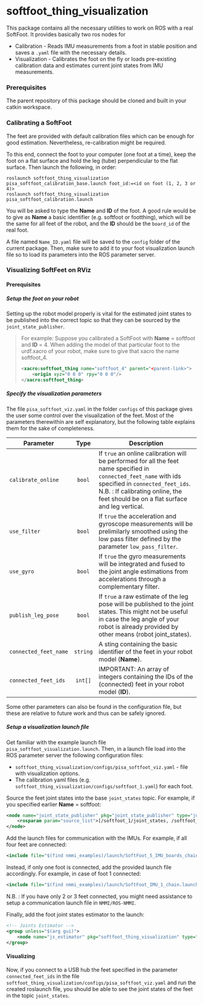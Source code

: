 # softfoot_thing_visualization

This package contains all the necessary utilities to work on ROS with a real SoftFoot. It provides basically two ros nodes for
* Calibration - Reads IMU measurements from a foot in stable position and saves a `.yaml` file with the necessary details.
* Visualization - Calibrates the foot on the fly or loads pre-existing calibration data and estimates current joint states from IMU measurements.

### Prerequisites

The parent repository of this package should be cloned and built in your catkin workspace.

### Calibrating a SoftFoot

The feet are provided with default calibration files which can be enough for good estimation. Nevertheless, re-calibration might be required.

To this end, connect the foot to your computer (one foot at a time), keep the foot on a flat surface and hold the leg (tube) perpendicular to the flat surface. Then launch the following, in order:
```
roslaunch softfoot_thing_visualization pisa_softfoot_calibration_base.launch foot_id:=<id on foot (1, 2, 3 or 4)>
roslaunch softfoot_thing_visualization pisa_softfoot_calibration.launch
```

You will be asked to type the **Name** and **ID** of the foot. A good rule would be to give as **Name** a basic identifier (e.g. softfoot or footthing), which will be the same for all feet of the robot, and the **ID** should be the `board_id` of the real foot.

A file named `Name_ID.yaml` file will be saved to the `config` folder of the current package. Then, make sure to add it to your foot visualization launch file so to load its parameters into the ROS parameter server.

### Visualizing SoftFeet on RViz

#### Prerequisites

##### Setup the foot on your robot

Setting up the robot model properly is vital for the estimated joint states to be published into the correct topic so that they can be sourced by the `joint_state_publisher`.

> For example:
> Suppose you calibrated a SoftFoot with **Name** = softfoot and **ID** = 4.
> When adding the model of that particular foot to the urdf.xacro of your robot, make sure to give that xacro the name softfoot_4.
> ```xml
> <xacro:softfoot_thing name="softfoot_4" parent="<parent-link>">
>     <origin xyz="0 0 0" rpy="0 0 0"/>
> </xacro:softfoot_thing>
> ```

##### Specify the visualization parameters

The file `pisa_softfoot_viz.yaml` in the folder `configs` of this package gives the user some control over the visualization of the feet. Most of the parameters therewithin are self explanatory, but the following table explains them for the sake of completeness.

| Parameter             | Type          | Description  |
| ----------------------|:-------------:| -------------|
| `calibrate_online`    | `bool`        | If `true` an online calibration will be performed for all the feet name specified in `connected_feet_name` with ids specified in `connected_feet_ids`. N.B. : If calibrating online, the feet should be on a flat surface and leg vertical.|
| `use_filter`          | `bool`        | If `true` the acceleration and gyroscope measurements will be prelimilarly smoothed using the low pass filter defined by the parameter `low_pass_filter`. |
| `use_gyro`            | `bool`        | If `true` the gyro measurements will be integrated and fused to the joint angle estimations from accelerations through a complementary filter. |
| `publish_leg_pose`    | `bool`        | If `true` a raw estimate of the leg pose will be published to the joint states. This might not be useful in case the leg angle of your robot is already provided by other means (robot joint_states). |
| `connected_feet_name` | `string`      | A sting containing the basic identifier of the feet in your robot model (**Name**). |
| `connected_feet_ids`  | `int[]`       | IMPORTANT: An array of integers containing the IDs of the (connected) feet in your robot model (**ID**). |

Some other parameters can also be found in the configuration file, but these are relative to future work and thus can be safely ignored.

##### Setup a visualization launch file

Get familiar with the example launch file `pisa_softfoot_visualization.launch`. Then, in a launch file load into the ROS parameter server the following configuration files:
* `softfoot_thing_visualization/configs/pisa_softfoot_viz.yaml` - file with visualization options.
* The calibration yaml files (e.g. `softfoot_thing_visualization/configs/softfoot_1.yaml`) for each foot.

Source the feet joint states into the base `joint_states` topic. For example, if you specified earlier **Name** = softfoot:
```xml
<node name="joint_state_publisher" pkg="joint_state_publisher" type="joint_state_publisher">
    <rosparam param="source_list">[/softfoot_1/joint_states, /softfoot_2/joint_states, /softfoot_3/joint_states, /softfoot_4/joint_states]</rosparam>
</node>
```

Add the launch files for communication with the IMUs. For example, if all four feet are connected:
```xml
<include file="$(find nmmi_examples)/launch/SoftFoot_5_IMU_boards_chain.launch"></include>
```

Instead, if only one foot is connected, add the provided launch file accordingly. For example, in case of foot 1 connected:
```xml
<include file="$(find nmmi_examples)/launch/SoftFoot_IMU_1_chain.launch"></include>
```

N.B. : If you have only 2 or 3 feet connected, you might need assistance to setup a communication launch file in `NMMI/ROS-NMMI`.

Finally, add the foot joint states estimator to the launch:
```xml
<!-- Joints Estimator -->
<group unless="$(arg gui)">
    <node name="js_estimator" pkg="softfoot_thing_visualization" type="softfoot_thing_visualization_joints_estimator" required="true" output="screen"/>
</group>
```

#### Visualizing

Now, if you connect to a USB hub the feet specified in the parameter `connected_feet_ids` in the file `softfoot_thing_visualization/configs/pisa_softfoot_viz.yaml` and run the created roslaunch file, you should be able to see the joint states of the feet in the topic `joint_states`.